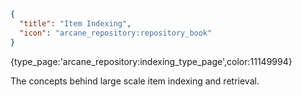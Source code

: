 ```json
{
  "title": "Item Indexing",
  "icon": "arcane_repository:repository_book"
}
```

{type_page:'arcane_repository:indexing_type_page',color:11149994}


The concepts behind large scale item indexing and retrieval.
